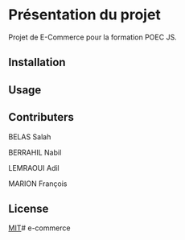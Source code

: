 # Présentation du projet

Projet de E-Commerce pour la formation POEC JS.

## Installation

## Usage

## Contributers

BELAS Salah

BERRAHIL Nabil

LEMRAOUI Adil

MARION François

## License

[MIT](https://choosealicense.com/licenses/mit/)# e-commerce

